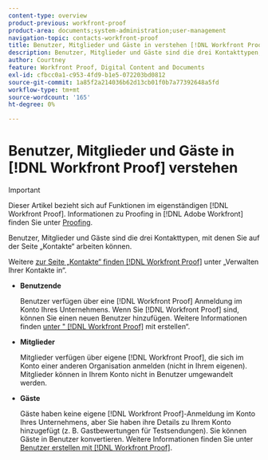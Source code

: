 ```yaml
---
content-type: overview
product-previous: workfront-proof
product-area: documents;system-administration;user-management
navigation-topic: contacts-workfront-proof
title: Benutzer, Mitglieder und Gäste in verstehen [!DNL Workfront Proof]
description: Benutzer, Mitglieder und Gäste sind die drei Kontakttypen, mit denen Sie auf der Seite „Kontakte“ arbeiten können.
author: Courtney
feature: Workfront Proof, Digital Content and Documents
exl-id: cfbcc0a1-c953-4fd9-b1e5-072203bd0812
source-git-commit: 1a85f2a214036b62d13cb01f0b7a77392648a5fd
workflow-type: tm+mt
source-wordcount: '165'
ht-degree: 0%

---
```


# Benutzer, Mitglieder und Gäste in [!DNL Workfront Proof] verstehen

>[!IMPORTANT]
>
>Dieser Artikel bezieht sich auf Funktionen im eigenständigen [!DNL Workfront Proof]. Informationen zu Proofing in [!DNL Adobe Workfront] finden Sie unter [Proofing](../../../review-and-approve-work/proofing/proofing.md).

Benutzer, Mitglieder und Gäste sind die drei Kontakttypen, mit denen Sie auf der Seite „Kontakte“ arbeiten können.

Weitere [&#x200B; zur Seite „Kontakte“ finden  [!DNL Workfront Proof]](../../../workfront-proof/wp-mnguserscontacts/contacts/manage-contacts.md) unter „Verwalten Ihrer Kontakte in“.

* **Benutzende**

  Benutzer verfügen über eine [!DNL Workfront Proof] Anmeldung im Konto Ihres Unternehmens. Wenn Sie [!DNL Workfront Proof] sind, können Sie einen neuen Benutzer hinzufügen. Weitere Informationen finden [&#x200B; unter &quot; [!DNL Workfront Proof]](../../../workfront-proof/wp-mnguserscontacts/users/create-users.md) mit erstellen“.

* **Mitglieder**

  Mitglieder verfügen über eigene [!DNL Workfront Proof], die sich im Konto einer anderen Organisation anmelden (nicht in Ihrem eigenen). Mitglieder können in Ihrem Konto nicht in Benutzer umgewandelt werden.

* **Gäste**

  Gäste haben keine eigene [!DNL Workfront Proof]-Anmeldung im Konto Ihres Unternehmens, aber Sie haben ihre Details zu Ihrem Konto hinzugefügt (z. B. Gastbewertungen für Testsendungen). Sie können Gäste in Benutzer konvertieren. Weitere Informationen finden Sie unter [Benutzer erstellen mit [!DNL Workfront Proof]](../../../workfront-proof/wp-mnguserscontacts/users/create-users.md).
